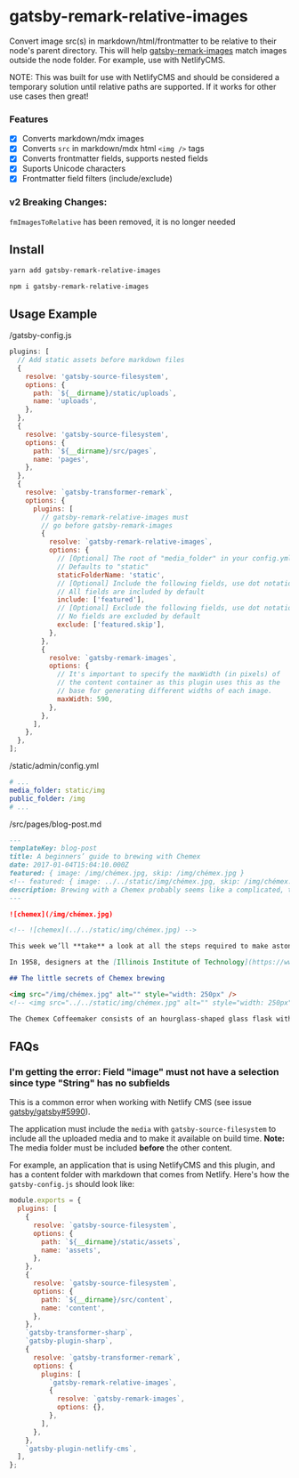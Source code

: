 # gatsby-remark-relative-images

Convert image src(s) in markdown/html/frontmatter to be relative to their node's parent directory. This will help [gatsby-remark-images](https://github.com/gatsbyjs/gatsby/tree/master/packages/gatsby-remark-images) match images outside the node folder. For example, use with NetlifyCMS.

NOTE: This was built for use with NetlifyCMS and should be considered a temporary solution until relative paths are supported. If it works for other use cases then great!

### Features

- [x] Converts markdown/mdx images
- [x] Converts `src` in markdown/mdx html `<img />` tags
- [x] Converts frontmatter fields, supports nested fields
- [x] Suports Unicode characters
- [x] Frontmatter field filters (include/exclude)

### v2 Breaking Changes:

`fmImagesToRelative` has been removed, it is no longer needed

## Install

```bash
yarn add gatsby-remark-relative-images

npm i gatsby-remark-relative-images
```

## Usage Example

/gatsby-config.js

```javascript
plugins: [
  // Add static assets before markdown files
  {
    resolve: 'gatsby-source-filesystem',
    options: {
      path: `${__dirname}/static/uploads`,
      name: 'uploads',
    },
  },
  {
    resolve: 'gatsby-source-filesystem',
    options: {
      path: `${__dirname}/src/pages`,
      name: 'pages',
    },
  },
  {
    resolve: `gatsby-transformer-remark`,
    options: {
      plugins: [
        // gatsby-remark-relative-images must
        // go before gatsby-remark-images
        {
          resolve: `gatsby-remark-relative-images`,
          options: {
            // [Optional] The root of "media_folder" in your config.yml
            // Defaults to "static"
            staticFolderName: 'static',
            // [Optional] Include the following fields, use dot notation for nested fields
            // All fields are included by default
            include: ['featured'],
            // [Optional] Exclude the following fields, use dot notation for nested fields
            // No fields are excluded by default
            exclude: ['featured.skip'],
          },
        },
        {
          resolve: `gatsby-remark-images`,
          options: {
            // It's important to specify the maxWidth (in pixels) of
            // the content container as this plugin uses this as the
            // base for generating different widths of each image.
            maxWidth: 590,
          },
        },
      ],
    },
  },
];
```

/static/admin/config.yml

```yml
# ...
media_folder: static/img
public_folder: /img
# ...
```

/src/pages/blog-post.md

```md
---
templateKey: blog-post
title: A beginners’ guide to brewing with Chemex
date: 2017-01-04T15:04:10.000Z
featured: { image: /img/chémex.jpg, skip: /img/chémex.jpg }
<!-- featured: { image: ../../static/img/chémex.jpg, skip: /img/chémex.jpg } -->
description: Brewing with a Chemex probably seems like a complicated, time-consuming ordeal, but once you get used to the process, it becomes a soothing ritual that's worth the effort every time.
---

![chemex](/img/chémex.jpg)

<!-- ![chemex](../../static/img/chémex.jpg) -->

This week we’ll **take** a look at all the steps required to make astonishing coffee with a Chemex at home. The Chemex Coffeemaker is a manual, pour-over style glass-container coffeemaker that Peter Schlumbohm invented in 1941, and which continues to be manufactured by the Chemex Corporation in Chicopee, Massachusetts.

In 1958, designers at the [Illinois Institute of Technology](https://www.spacefarm.digital) said that the Chemex Coffeemaker is _"one of the best-designed products of modern times"_, and so is included in the collection of the Museum of Modern Art in New York City.

## The little secrets of Chemex brewing

<img src="/img/chémex.jpg" alt="" style="width: 250px" />
<!-- <img src="../../static/img/chémex.jpg" alt="" style="width: 250px" /> -->

The Chemex Coffeemaker consists of an hourglass-shaped glass flask with a conical funnel-like neck (rather than the cylindrical neck of an Erlenmeyer flask) and uses proprietary filters, made of bonded paper (thicker-gauge paper than the standard paper filters for a drip-method coffeemaker) that removes most of the coffee oils, brewing coffee with a taste that is different than coffee brewed in other coffee-making systems; also, the thicker paper of the Chemex coffee filters may assist in removing cafestol, a cholesterol-containing compound found in coffee oils.
```

## FAQs

### I'm getting the error: Field "image" must not have a selection since type "String" has no subfields

This is a common error when working with Netlify CMS (see issue [gatsby/gatsby#5990](https://github.com/gatsbyjs/gatsby/issues/5990)).

The application must include the `media` with `gatsby-source-filesystem` to include all the uploaded media and to make it available on build time. **Note:** The media folder must be included **before** the other content.

For example, an application that is using NetlifyCMS and this plugin, and has a content folder with markdown that comes from Netlify. Here's how the `gatsby-config.js` should look like:

```js
module.exports = {
  plugins: [
    {
      resolve: `gatsby-source-filesystem`,
      options: {
        path: `${__dirname}/static/assets`,
        name: 'assets',
      },
    },
    {
      resolve: `gatsby-source-filesystem`,
      options: {
        path: `${__dirname}/src/content`,
        name: 'content',
      },
    },
    `gatsby-transformer-sharp`,
    `gatsby-plugin-sharp`,
    {
      resolve: `gatsby-transformer-remark`,
      options: {
        plugins: [
          `gatsby-remark-relative-images`,
          {
            resolve: `gatsby-remark-images`,
            options: {},
          },
        ],
      },
    },
    `gatsby-plugin-netlify-cms`,
  ],
};
```
